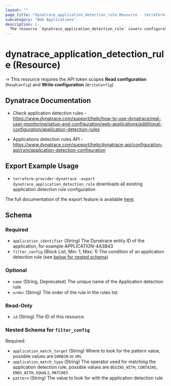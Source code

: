 ```yaml
---
layout: ""
page_title: "dynatrace_application_detection_rule Resource - terraform-provider-dynatrace"
subcategory: "Web Applications"
description: |-
  The resource `dynatrace_application_detection_rule` covers configuration for application detection rules
---
```


# dynatrace_application_detection_rule (Resource)

-> This resource requires the API token scopes **Read configuration** (`ReadConfig`) and **Write configuration** (`WriteConfig`)

## Dynatrace Documentation

- Check application detection rules - https://www.dynatrace.com/support/help/how-to-use-dynatrace/real-user-monitoring/setup-and-configuration/web-applications/additional-configuration/application-detection-rules

- Applications detection rules API - https://www.dynatrace.com/support/help/dynatrace-api/configuration-api/rum/application-detection-configuration

## Export Example Usage

- `terraform-provider-dynatrace -export dynatrace_application_detection_rule` downloads all existing application detection rule configuration

The full documentation of the export feature is available [here](https://dt-url.net/h203qmc).

<!-- schema generated by tfplugindocs -->
## Schema

### Required

- `application_identifier` (String) The Dynatrace entity ID of the application, for example APPLICATION-4A3B43
- `filter_config` (Block List, Min: 1, Max: 1) The condition of an application detection rule (see [below for nested schema](#nestedblock--filter_config))

### Optional

- `name` (String, Deprecated) The unique name of the Application detection rule
- `order` (String) The order of the rule in the rules list

### Read-Only

- `id` (String) The ID of this resource.

<a id="nestedblock--filter_config"></a>
### Nested Schema for `filter_config`

Required:

- `application_match_target` (String) Where to look for the pattern value, possible values are `DOMAIN` or `URL`
- `application_match_type` (String) The operator used for matching the application detection rule, possible values are `BEGINS_WITH`, `CONTAINS`, `ENDS_WITH`, `EQUALS`, `MATCHES`
- `pattern` (String) The value to look for with the application detection rule
 